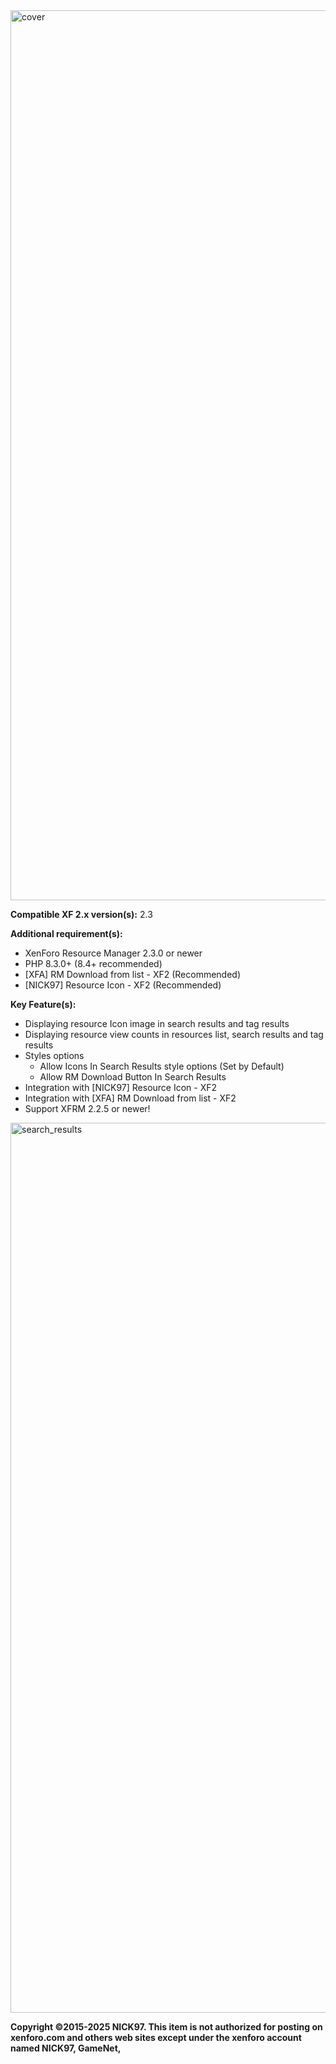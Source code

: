 <img width="1424" alt="cover" src="https://github.com/user-attachments/assets/35c0cc40-f028-4829-a7ab-af03c305c4d3" />

**Compatible XF 2.x version(s):**	2.3

**Additional requirement(s):**
- XenForo Resource Manager 2.3.0 or newer
- PHP 8.3.0+ (8.4+ recommended)
- [XFA] RM Download from list - XF2 (Recommended)
- [NICK97] Resource Icon - XF2 (Recommended)

**Key Feature(s):**
- Displaying resource Icon image in search results and tag results
- Displaying resource view counts in resources list, search results and tag results
- Styles options
  - Allow Icons In Search Results style options (Set by Default)
  - Allow RM Download Button In Search Results
- Integration with [NICK97] Resource Icon - XF2
- Integration with [XFA] RM Download from list - XF2
- Support XFRM 2.2.5 or newer!

<img width="1424" alt="search_results" src="https://github.com/user-attachments/assets/e351c283-85e8-45bc-aed2-be44d0fa8d33" />

**Copyright ©2015-2025 NICK97. This item is not authorized for posting on xenforo.com and others web sites except under the xenforo account named NICK97, GameNet,**
